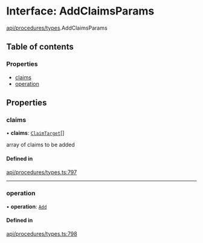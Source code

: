 # Interface: AddClaimsParams

[api/procedures/types](../wiki/api.procedures.types).AddClaimsParams

## Table of contents

### Properties

- [claims](../wiki/api.procedures.types.AddClaimsParams#claims)
- [operation](../wiki/api.procedures.types.AddClaimsParams#operation)

## Properties

### claims

• **claims**: [`ClaimTarget`](../wiki/api.entities.types.ClaimTarget)[]

array of claims to be added

#### Defined in

[api/procedures/types.ts:797](https://github.com/PolymeshAssociation/polymesh-sdk/blob/9a8715021/src/api/procedures/types.ts#L797)

___

### operation

• **operation**: [`Add`](../wiki/api.procedures.types.ClaimOperation#add)

#### Defined in

[api/procedures/types.ts:798](https://github.com/PolymeshAssociation/polymesh-sdk/blob/9a8715021/src/api/procedures/types.ts#L798)
